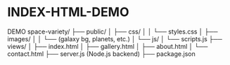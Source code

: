 # INDEX-HTML-DEMO
DEMO
space-variety/
├── public/
│   ├── css/
│   │   └── styles.css
│   ├── images/
│   │   └── (galaxy bg, planets, etc.)
│   └── js/
│       └── scripts.js
├── views/
│   ├── index.html
│   ├── gallery.html
│   ├── about.html
│   └── contact.html
├── server.js  (Node.js backend)
├── package.json
